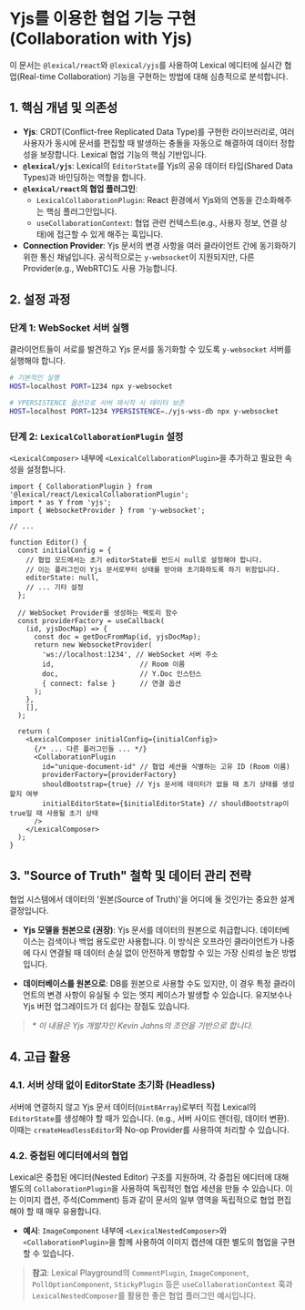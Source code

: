 # Yjs를 이용한 협업 기능 구현 (Collaboration with Yjs)

이 문서는 `@lexical/react`와 `@lexical/yjs`를 사용하여 Lexical 에디터에 실시간 협업(Real-time Collaboration) 기능을 구현하는 방법에 대해 심층적으로 분석합니다.

## 1. 핵심 개념 및 의존성

- **Yjs**: CRDT(Conflict-free Replicated Data Type)를 구현한 라이브러리로, 여러 사용자가 동시에 문서를 편집할 때 발생하는 충돌을 자동으로 해결하여 데이터 정합성을 보장합니다. Lexical 협업 기능의 핵심 기반입니다.
- **`@lexical/yjs`**: Lexical의 `EditorState`를 Yjs의 공유 데이터 타입(Shared Data Types)과 바인딩하는 역할을 합니다.
- **`@lexical/react`의 협업 플러그인**:
  - `LexicalCollaborationPlugin`: React 환경에서 Yjs와의 연동을 간소화해주는 핵심 플러그인입니다.
  - `useCollaborationContext`: 협업 관련 컨텍스트(e.g., 사용자 정보, 연결 상태)에 접근할 수 있게 해주는 훅입니다.
- **Connection Provider**: Yjs 문서의 변경 사항을 여러 클라이언트 간에 동기화하기 위한 통신 채널입니다. 공식적으로는 `y-websocket`이 지원되지만, 다른 Provider(e.g., WebRTC)도 사용 가능합니다.

## 2. 설정 과정

### 단계 1: WebSocket 서버 실행

클라이언트들이 서로를 발견하고 Yjs 문서를 동기화할 수 있도록 `y-websocket` 서버를 실행해야 합니다.

```bash
# 기본적인 실행
HOST=localhost PORT=1234 npx y-websocket

# YPERSISTENCE 옵션으로 서버 재시작 시 데이터 보존
HOST=localhost PORT=1234 YPERSISTENCE=./yjs-wss-db npx y-websocket
```

### 단계 2: `LexicalCollaborationPlugin` 설정

`<LexicalComposer>` 내부에 `<LexicalCollaborationPlugin>`을 추가하고 필요한 속성을 설정합니다.

```tsx
import { CollaborationPlugin } from '@lexical/react/LexicalCollaborationPlugin';
import * as Y from 'yjs';
import { WebsocketProvider } from 'y-websocket';

// ...

function Editor() {
  const initialConfig = {
    // 협업 모드에서는 초기 editorState를 반드시 null로 설정해야 합니다.
    // 이는 플러그인이 Yjs 문서로부터 상태를 받아와 초기화하도록 하기 위함입니다.
    editorState: null,
    // ... 기타 설정
  };

  // WebSocket Provider를 생성하는 팩토리 함수
  const providerFactory = useCallback(
    (id, yjsDocMap) => {
      const doc = getDocFromMap(id, yjsDocMap);
      return new WebsocketProvider(
        'ws://localhost:1234', // WebSocket 서버 주소
        id,                     // Room 이름
        doc,                    // Y.Doc 인스턴스
        { connect: false }      // 연결 옵션
      );
    },
    [],
  );

  return (
    <LexicalComposer initialConfig={initialConfig}>
      {/* ... 다른 플러그인들 ... */}
      <CollaborationPlugin
        id="unique-document-id" // 협업 세션을 식별하는 고유 ID (Room 이름)
        providerFactory={providerFactory}
        shouldBootstrap={true} // Yjs 문서에 데이터가 없을 때 초기 상태를 생성할지 여부
        initialEditorState={$initialEditorState} // shouldBootstrap이 true일 때 사용될 초기 상태
      />
    </LexicalComposer>
  );
}
```

## 3. "Source of Truth" 철학 및 데이터 관리 전략

협업 시스템에서 데이터의 '원본(Source of Truth)'을 어디에 둘 것인가는 중요한 설계 결정입니다.

- **Yjs 모델을 원본으로 (권장)**: Yjs 문서를 데이터의 원본으로 취급합니다. 데이터베이스는 검색이나 백업 용도로만 사용합니다. 이 방식은 오프라인 클라이언트가 나중에 다시 연결될 때 데이터 손실 없이 안전하게 병합할 수 있는 가장 신뢰성 높은 방법입니다.

- **데이터베이스를 원본으로**: DB를 원본으로 사용할 수도 있지만, 이 경우 특정 클라이언트의 변경 사항이 유실될 수 있는 엣지 케이스가 발생할 수 있습니다. 유지보수나 Yjs 버전 업그레이드가 더 쉽다는 장점도 있습니다.

> _* 이 내용은 Yjs 개발자인 Kevin Jahns의 조언을 기반으로 합니다._

## 4. 고급 활용

### 4.1. 서버 상태 없이 EditorState 초기화 (Headless)

서버에 연결하지 않고 Yjs 문서 데이터(`Uint8Array`)로부터 직접 Lexical의 `EditorState`를 생성해야 할 때가 있습니다. (e.g., 서버 사이드 렌더링, 데이터 변환). 이때는 `createHeadlessEditor`와 No-op Provider를 사용하여 처리할 수 있습니다.

### 4.2. 중첩된 에디터에서의 협업

Lexical은 중첩된 에디터(Nested Editor) 구조를 지원하며, 각 중첩된 에디터에 대해 별도의 `CollaborationPlugin`을 사용하여 독립적인 협업 세션을 만들 수 있습니다. 이는 이미지 캡션, 주석(Comment) 등과 같이 문서의 일부 영역을 독립적으로 협업 편집해야 할 때 매우 유용합니다.
- **예시**: `ImageComponent` 내부에 `<LexicalNestedComposer>`와 `<CollaborationPlugin>`을 함께 사용하여 이미지 캡션에 대한 별도의 협업을 구현할 수 있습니다.

> **참고**: Lexical Playground의 `CommentPlugin`, `ImageComponent`, `PollOptionComponent`, `StickyPlugin` 등은 `useCollaborationContext` 훅과 `LexicalNestedComposer`를 활용한 좋은 협업 플러그인 예시입니다. 